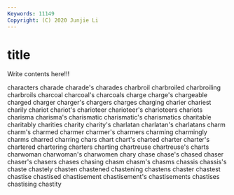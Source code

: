 ```yaml
---
Keywords: 11149
Copyright: (C) 2020 Junjie Li
---
```


# title

Write contents here!!!
 
characters 
charade 
charade's 
charades 
charbroil 
charbroiled 
charbroiling 
charbroils
charcoal 
charcoal's 
charcoals 
charge 
charge's 
chargeable 
charged 
charger 
charger's 
chargers
charges 
charging 
charier 
chariest 
charily 
chariot 
chariot's 
charioteer 
charioteer's 
charioteers
chariots 
charisma 
charisma's 
charismatic 
charismatic's 
charismatics 
charitable 
charitably 
charities 
charity
charity's 
charlatan 
charlatan's 
charlatans 
charm 
charm's 
charmed 
charmer 
charmer's 
charmers
charming 
charmingly 
charms 
charred 
charring 
chars 
chart 
chart's 
charted 
charter
charter's 
chartered 
chartering 
charters 
charting 
chartreuse 
chartreuse's 
charts 
charwoman 
charwoman's
charwomen 
chary 
chase 
chase's 
chased 
chaser 
chaser's 
chasers 
chases 
chasing
chasm 
chasm's 
chasms 
chassis 
chassis's 
chaste 
chastely 
chasten 
chastened 
chastening
chastens 
chaster 
chastest 
chastise 
chastised 
chastisement 
chastisement's 
chastisements 
chastises 
chastising
chastity 
